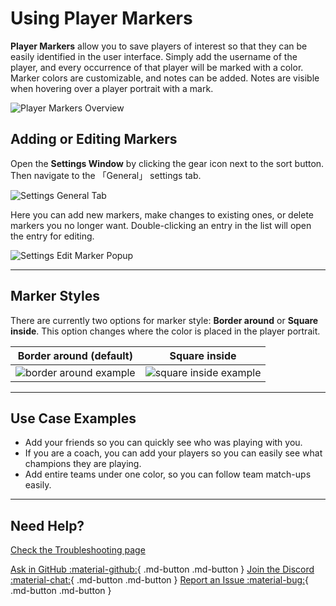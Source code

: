 # Using Player Markers

**Player Markers** allow you to save players of interest so that they can be easily identified in the user interface. Simply add the username of the player, and every occurrence of that player will be marked with a color. Marker colors are customizable, and notes can be added. Notes are visible when hovering over a player portrait with a mark.

![Player Markers Overview](../images/player_markers_0.png)

## Adding or Editing Markers

Open the **Settings Window** by clicking the gear icon next to the sort button. Then navigate to the 「General」 settings tab.

![Settings General Tab](../images/player_markers_1.png)

Here you can add new markers, make changes to existing ones, or delete markers you no longer want. Double-clicking an entry in the list will open the entry for editing.

![Settings Edit Marker Popup](../images/player_markers_2.png)

---

## Marker Styles

There are currently two options for marker style: **Border around** or **Square inside**. This option changes where the color is placed in the player portrait.

| Border around (default) | Square inside |
| --- | --- |
| ![border around example](../images/player_markers_3.png) | ![square inside example](../images/player_markers_4.png) |

---

## Use Case Examples

* Add your friends so you can quickly see who was playing with you.
* If you are a coach, you can add your players so you can easily see what champions they are playing.
* Add entire teams under one color, so you can follow team match-ups easily.

---

## Need Help?

[Check the Troubleshooting page](../../troubleshooting)

[Ask in GitHub :material-github:](https://github.com/fraxiinus/ReplayBook/discussions){ .md-button .md-button }
[Join the Discord :material-chat:](https://discord.gg/c33Rc5J){ .md-button .md-button }
[Report an Issue :material-bug:](https://github.com/fraxiinus/ReplayBook/issues/new/choose){ .md-button .md-button }
